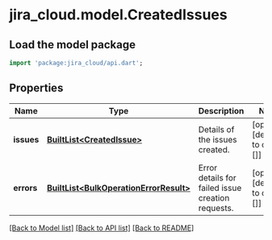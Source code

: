 # jira_cloud.model.CreatedIssues

## Load the model package
```dart
import 'package:jira_cloud/api.dart';
```

## Properties
Name | Type | Description | Notes
------------ | ------------- | ------------- | -------------
**issues** | [**BuiltList&lt;CreatedIssue&gt;**](CreatedIssue.md) | Details of the issues created. | [optional] [default to const []]
**errors** | [**BuiltList&lt;BulkOperationErrorResult&gt;**](BulkOperationErrorResult.md) | Error details for failed issue creation requests. | [optional] [default to const []]

[[Back to Model list]](../README.md#documentation-for-models) [[Back to API list]](../README.md#documentation-for-api-endpoints) [[Back to README]](../README.md)


